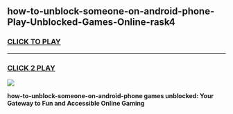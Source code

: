 
## how-to-unblock-someone-on-android-phone-Play-Unblocked-Games-Online-rask4
<h3>
<a href="https://premium76.site?title=how-to-unblock-someone-on-android-phone&ref=25A">CLICK TO PLAY</a></h3>
<hr>

<h3>
<a href="https://premium76.site?title=how-to-unblock-someone-on-android-phone&ref=25A">CLICK 2 PLAY</a>
  
</h3>

<a href="https://premium76.site?title=how-to-unblock-someone-on-android-phone&ref=25A"><img src="https://clearcache.store/games.png"></a>


**how-to-unblock-someone-on-android-phone games unblocked: Your Gateway to Fun and Accessible Online Gaming**

